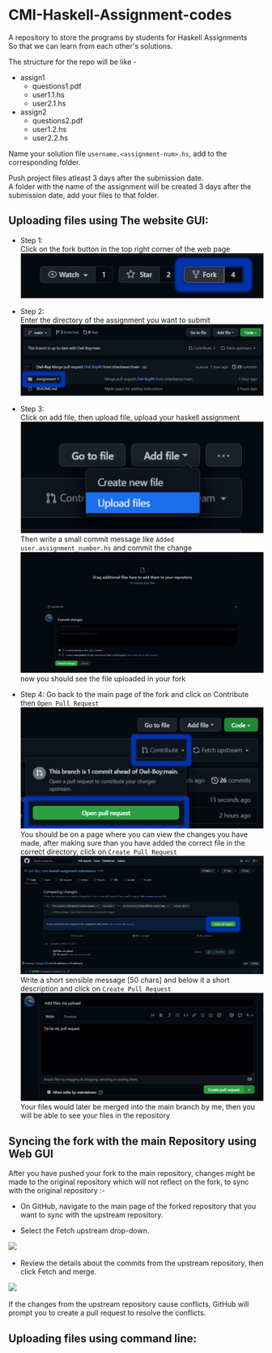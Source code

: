 # CMI-Haskell-Assignment-codes

A repository to store the programs by students for Haskell Assignments  
So that we can learn from each other's solutions.

The structure for the repo will be like -
- assign1
  - questions1.pdf
  - user1.1.hs
  - user2.1.hs
- assign2
  - questions2.pdf
  - user1.2.hs
  - user2.2.hs   
 
Name your solution file `username.<assignment-num>.hs`, add to the corresponding
folder.  

Push project files atleast 3 days after the submission date.  
A folder with the name of the assignment will be created 3 days after the submission date, add your files to that folder.  

## Uploading files using The website GUI:

- Step 1:   
  Click on the fork button in the top right corner of the web page 
  ![yo](/images%20for%20README/Fork_button.png)  


- Step 2:  
  Enter the directory of the assignment you want to submit
  ![yo](/images%20for%20README/folder.png)
  
 
- Step 3:  
  Click on add file, then upload file, upload your haskell assignment 
  ![yo](/images%20for%20README/Uploading.png)
  Then write a small commit message like `Added user.assignment_number.hs` and commit the change  
  ![yo](/images%20for%20README/Saving_Commit.png)
  now you should see the file uploaded in your fork  
  
  
- Step 4:
  Go back to the main page of the fork and click on Contribute then `Open Pull Request` 
  ![yo](/images%20for%20README/PR1.png)  
  You should be on a page where you can view the changes you have made, after making sure than you have added the correct file in the correct directory, click on   `Create Pull Request`
  ![yo](/images%20for%20README/PR2.png)
  Write a short sensible message \[50 chars\] and below it a short description and click on  `Create Pull Request`
  ![yo](/images%20for%20README/PR3.png)
Your files would later be merged into the main branch by me, then you will be able to see your files in the repository  


## Syncing the fork with the main Repository using Web GUI

After you have pushed your fork to the main repository, changes might be made to the original repository which will not reflect on the fork, to sync with the original repository :-  


- On GitHub, navigate to the main page of the forked repository that you want to sync with the upstream repository.  

- Select the Fetch upstream drop-down.  

![](https://docs.github.com/assets/images/help/repository/fetch-upstream-drop-down.png)

- Review the details about the commits from the upstream repository, then click Fetch and merge.  

![](https://docs.github.com/assets/images/help/repository/fetch-and-merge-button.png)


If the changes from the upstream repository cause conflicts, GitHub will prompt you to create a pull request to resolve the conflicts.


## Uploading files using command line:

